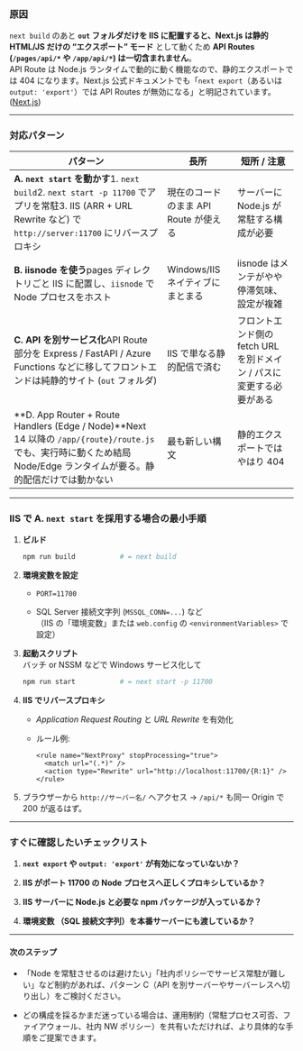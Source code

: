 
### 原因

`next build` のあと **`out` フォルダだけを IIS に配置すると、Next.js は静的 HTML/JS だけの “エクスポート” モード** として動くため **API Routes (`/pages/api/*` や `/app/api/*`) は一切含まれません**。  
API Route は Node.js ランタイムで動的に動く機能なので、静的エクスポートでは 404 になります。Next.js 公式ドキュメントでも「`next export`（あるいは `output: 'export'`）では API Routes が無効になる」と明記されています。([Next.js](https://nextjs.org/docs/messages/api-routes-static-export "Understanding \"API Routes in Static Export\" Warning in Next.js | Next.js"))

---

### 対応パターン

| パターン                                                                                                                                   | 長所                       | 短所 / 注意                                   |
| -------------------------------------------------------------------------------------------------------------------------------------- | ------------------------ | ----------------------------------------- |
| **A. `next start` を動かす**1. `next build`2. `next start -p 11700` でアプリを常駐3. IIS (ARR + URL Rewrite など) で `http://server:11700` にリバースプロキシ | 現在のコードのまま API Route が使える | サーバーに Node.js が常駐する構成が必要                  |
| **B. iisnode を使う**pages ディレクトリごと IIS に配置し、`iisnode` で Node プロセスをホスト                                                                    | Windows/IIS ネイティブにまとまる   | iisnode はメンテがやや停滞気味、設定が複雑                 |
| **C. API を別サービス化**API Route 部分を Express / FastAPI / Azure Functions などに移してフロントエンドは純静的サイト (`out` フォルダ)                                  | IIS で単なる静的配信で済む          | フロントエンド側の fetch URL を別ドメイン / パスに変更する必要がある |
| **D. App Router + Route Handlers (Edge / Node)**Next 14 以降の `/app/{route}/route.js` でも、実行時に動くため結局 Node/Edge ランタイムが要る。静的配信だけでは動かない      | 最も新しい構文                  | 静的エクスポートではやはり 404                         |

---

### IIS で **A. `next start` を採用**する場合の最小手順

1. **ビルド**
    
    ```bash
    npm run build           # = next build
    ```
    
2. **環境変数を設定**
    
    - `PORT=11700`
        
    - SQL Server 接続文字列 (`MSSQL_CONN=...`) など  
        （IIS の「環境変数」または `web.config` の `<environmentVariables>` で設定）
        
3. **起動スクリプト**  
    バッチ or NSSM などで Windows サービス化して
    
    ```bash
    npm run start           # = next start -p 11700
    ```
    
4. **IIS でリバースプロキシ**
    
    - _Application Request Routing_ と _URL Rewrite_ を有効化
        
    - ルール例:
        
        ```
        <rule name="NextProxy" stopProcessing="true">
          <match url="(.*)" />
          <action type="Rewrite" url="http://localhost:11700/{R:1}" />
        </rule>
        ```
        
5. ブラウザーから `http://サーバー名/` へアクセス → `/api/*` も同一 Origin で 200 が返るはず。
    

---

### すぐに確認したいチェックリスト

1. **`next export` や `output: 'export'` が有効になっていないか？**
    
2. **IIS がポート 11700 の Node プロセスへ正しくプロキシしているか？**
    
3. **IIS サーバーに Node.js と必要な npm パッケージが入っているか？**
    
4. **環境変数 （SQL 接続文字列）を本番サーバーにも渡しているか？**
    

---

#### 次のステップ

- 「Node を常駐させるのは避けたい」「社内ポリシーでサービス常駐が難しい」など制約があれば、パターン C（API を別サーバーやサーバーレスへ切り出し）をご検討ください。
    
- どの構成を採るかまだ迷っている場合は、運用制約（常駐プロセス可否、ファイアウォール、社内 NW ポリシー）を共有いただければ、より具体的な手順をご提案できます。